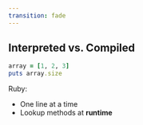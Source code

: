 ```yaml
---
transition: fade
---
```


## Interpreted vs. Compiled

```ruby
array = [1, 2, 3]
puts array.size
```

Ruby:

* One line at a time
* Lookup methods at **runtime**
